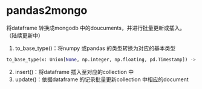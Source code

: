 # pandas2mongo
将dataframe 转换成mongodb 中的doucuments，并进行批量更新或插入。
（陆续更新中）
1. to_base_type()：将numpy 或pandas 的类型转换为对应的基本类型
``` Python
to_base_type(x: Union[None, np.integer, np.floating, pd.Timestamp]) -> Union[None, int, float, datetime]
```
2. insert()：将dataframe 插入至对应的collection 中
3. update()：依据dataframe 的记录批量更新collection 中相应的document
